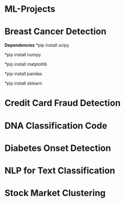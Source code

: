 # ML-Projects

# Breast Cancer Detection
**Dependencies**
*pip install scipy

*pip install numpy

*pip install matplotlib

*pip install pandas

*pip install sklearn

# Credit Card Fraud Detection

# DNA Classification Code

# Diabetes Onset Detection

# NLP for Text Classification

# Stock Market Clustering
